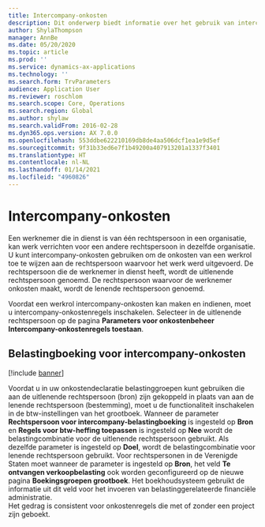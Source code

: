 ```yaml
---
title: Intercompany-onkosten
description: Dit onderwerp biedt informatie over het gebruik van intercompany-onkosten om de onkosten van een werkrol toe te wijzen aan de rechtspersoon waarvoor het werk is uitgevoerd.
author: ShylaThompson
manager: AnnBe
ms.date: 05/20/2020
ms.topic: article
ms.prod: ''
ms.service: dynamics-ax-applications
ms.technology: ''
ms.search.form: TrvParameters
audience: Application User
ms.reviewer: roschlom
ms.search.scope: Core, Operations
ms.search.region: Global
ms.author: shylaw
ms.search.validFrom: 2016-02-28
ms.dyn365.ops.version: AX 7.0.0
ms.openlocfilehash: 553ddbe622210169db8de4aa506dcf1ea1e9d5ef
ms.sourcegitcommit: 9f31b33ed6e7f1b49200a407913201a1337f3401
ms.translationtype: HT
ms.contentlocale: nl-NL
ms.lasthandoff: 01/14/2021
ms.locfileid: "4960826"
---
```

# <a name="intercompany-expenses"></a>Intercompany-onkosten

Een werknemer die in dienst is van één rechtspersoon in een organisatie, kan werk verrichten voor een andere rechtspersoon in dezelfde organisatie. U kunt intercompany-onkosten gebruiken om de onkosten van een werkrol toe te wijzen aan de rechtspersoon waarvoor het werk werd uitgevoerd. De rechtspersoon die de werknemer in dienst heeft, wordt de uitlenende rechtspersoon genoemd. De rechtspersoon waarvoor de werknemer onkosten maakt, wordt de lenende rechtspersoon genoemd. 

Voordat een werkrol intercompany-onkosten kan maken en indienen, moet u intercompany-onkostenregels inschakelen. Selecteer in de uitlenende rechtspersoon op de pagina **Parameters voor onkostenbeheer** **Intercompany-onkostenregels toestaan**. 

## <a name="tax-posting-for-intercompany-expenses"></a>Belastingboeking voor intercompany-onkosten

[!include [banner](../includes/banner.md)]

Voordat u in uw onkostendeclaratie belastinggroepen kunt gebruiken die aan de uitlenende rechtspersoon (bron) zijn gekoppeld in plaats van aan de lenende rechtspersoon (bestemming), moet u de functionaliteit inschakelen in de btw-instellingen van het grootboek. Wanneer de parameter **Rechtspersoon voor intercompany-belastingboeking** is ingesteld op **Bron** en **Regels voor btw-heffing toepassen** is ingesteld op **Nee** wordt de belastingcombinatie voor de uitlenende rechtspersoon gebruikt. Als dezelfde parameter is ingesteld op **Doel**, wordt de belastingcombinatie voor lenende rechtspersoon gebruikt. Voor rechtspersonen in de Verenigde Staten moet wanneer de parameter is ingesteld op **Bron**, het veld **Te ontvangen verkoopbelasting** ook worden geconfigureerd op de nieuwe pagina **Boekingsgroepen grootboek**. Het boekhoudsysteem gebruikt de informatie uit dit veld voor het invoeren van belastinggerelateerde financiële administratie.   
Het gedrag is consistent voor onkostenregels die met of zonder een project zijn geboekt.  
